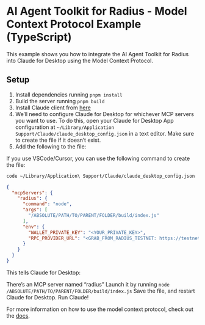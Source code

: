 # AI Agent Toolkit for Radius - Model Context Protocol Example (TypeScript)

This example shows you how to integrate the AI Agent Toolkit for Radius into Claude for Desktop using the Model Context Protocol.

## Setup

1. Install dependencies running `pnpm install`
2. Build the server running `pnpm build`
3. Install Claude client from [here](https://claude.ai/download)
4. We’ll need to configure Claude for Desktop for whichever MCP servers you want to use. To do this, open your Claude for Desktop App configuration at `~/Library/Application Support/Claude/claude_desktop_config.json` in a text editor. Make sure to create the file if it doesn’t exist.
5. Add the following to the file:

If you use VSCode/Cursor, you can use the following command to create the file:

```bash
code ~/Library/Application\ Support/Claude/claude_desktop_config.json
```

```json
{
  "mcpServers": {
    "radius": {
      "command": "node",
      "args": [
        "/ABSOLUTE/PATH/TO/PARENT/FOLDER/build/index.js"
      ],
      "env": {
        "WALLET_PRIVATE_KEY": "<YOUR_PRIVATE_KEY>",
        "RPC_PROVIDER_URL": "<GRAB_FROM_RADIUS_TESTNET: https://testnet.tryradi.us/dashboard/rpc-endpoints>"
      }
    }
  }
}
```

This tells Claude for Desktop:

There’s an MCP server named “radius”
Launch it by running `node /ABSOLUTE/PATH/TO/PARENT/FOLDER/build/index.js`
Save the file, and restart Claude for Desktop.
Run Claude!

For more information on how to use the model context protocol, check out the [docs](https://modelcontextprotocol.io/quickstart/server).
